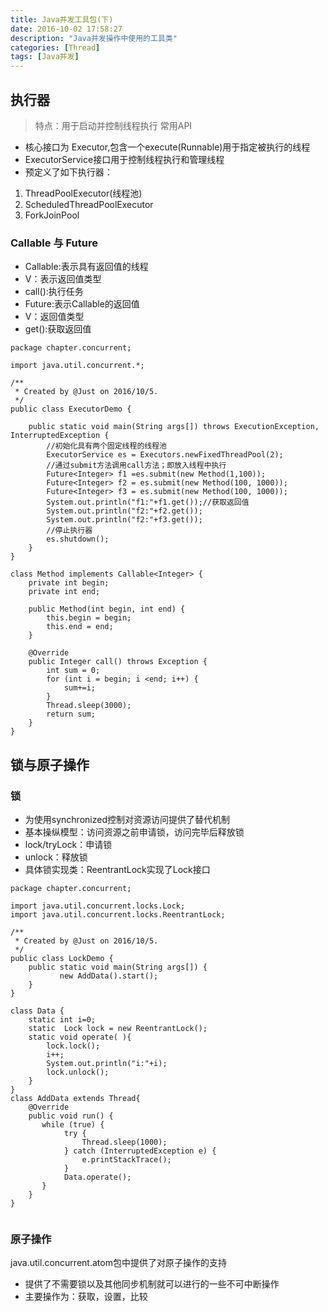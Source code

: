 ```yaml
---
title: Java并发工具包(下)
date: 2016-10-02 17:58:27
description: "Java并发操作中使用的工具类"
categories: [Thread]
tags: [Java并发]
---
```

## 执行器
>特点：用于启动并控制线程执行
>常用API
- 核心接口为 Executor,包含一个execute(Runnable)用于指定被执行的线程
- ExecutorService接口用于控制线程执行和管理线程
- 预定义了如下执行器：
1. ThreadPoolExecutor(线程池)
2. ScheduledThreadPoolExecutor
3. ForkJoinPool


### Callable 与 Future
- Callable<V>:表示具有返回值的线程
- V：表示返回值类型
- call():执行任务
- Future<V>:表示Callable的返回值
- V：返回值类型
- get():获取返回值

```
package chapter.concurrent;

import java.util.concurrent.*;

/**
 * Created by @Just on 2016/10/5.
 */
public class ExecutorDemo {

    public static void main(String args[]) throws ExecutionException, InterruptedException {
        //初始化具有两个固定线程的线程池 
        ExecutorService es = Executors.newFixedThreadPool(2);
        //通过submit方法调用call方法；即放入线程中执行
        Future<Integer> f1 =es.submit(new Method(1,100));
        Future<Integer> f2 = es.submit(new Method(100, 1000));
        Future<Integer> f3 = es.submit(new Method(100, 1000));
        System.out.println("f1:"+f1.get());//获取返回值
        System.out.println("f2:"+f2.get());
        System.out.println("f2:"+f3.get());
        //停止执行器
        es.shutdown();
    }
}

class Method implements Callable<Integer> {
    private int begin;
    private int end;

    public Method(int begin, int end) {
        this.begin = begin;
        this.end = end;
    }
    
    @Override
    public Integer call() throws Exception {
        int sum = 0;
        for (int i = begin; i <end; i++) {
            sum+=i;
        }
        Thread.sleep(3000);
        return sum;
    }
}

```
## 锁与原子操作
### 锁
- 为使用synchronized控制对资源访问提供了替代机制
- 基本操纵模型：访问资源之前申请锁，访问完毕后释放锁
- lock/tryLock：申请锁
- unlock：释放锁
- 具体锁实现类：ReentrantLock实现了Lock接口

```
package chapter.concurrent;

import java.util.concurrent.locks.Lock;
import java.util.concurrent.locks.ReentrantLock;

/**
 * Created by @Just on 2016/10/5.
 */
public class LockDemo {
    public static void main(String args[]) {
           new AddData().start();
    }
}

class Data {
    static int i=0;
    static  Lock lock = new ReentrantLock();
    static void operate( ){
        lock.lock();
        i++;
        System.out.println("i:"+i);
        lock.unlock();
    }
}
class AddData extends Thread{
    @Override
    public void run() {
       while (true) {
            try {
                Thread.sleep(1000);
            } catch (InterruptedException e) {
                e.printStackTrace();
            }
            Data.operate();
       }
    }
}


```
### 原子操作
java.util.concurrent.atom包中提供了对原子操作的支持
- 提供了不需要锁以及其他同步机制就可以进行的一些不可中断操作
- 主要操作为：获取，设置，比较